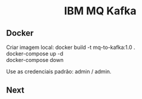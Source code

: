 # <center>IBM MQ Kafka </center>


## Docker
Criar imagem local: docker build -t mq-to-kafka:1.0 .</br>
docker-compose up -d</br>
docker-compose down</br>

Use as credenciais padrão: admin / admin.

## Next